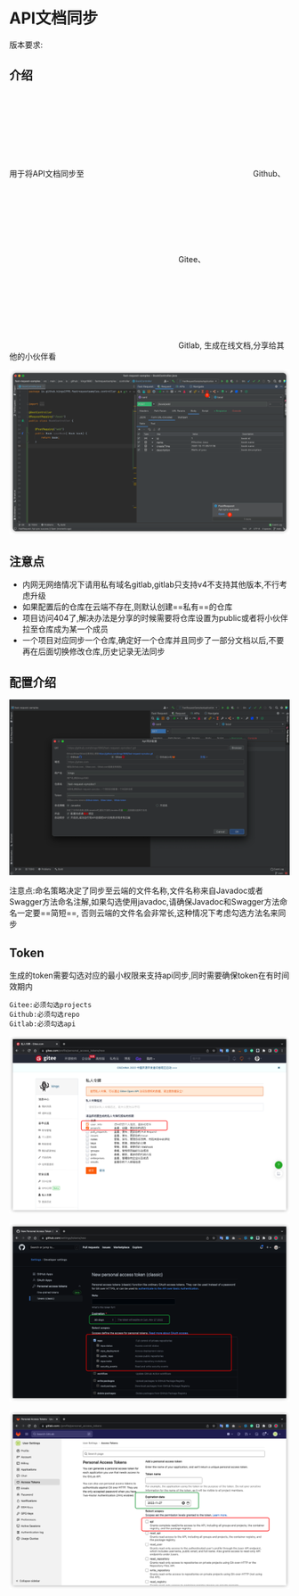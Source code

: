 # API文档同步
版本要求: <Badge text="2022.2.7+" />

## 介绍
用于将API文档同步至<svg class="icon svg-icon" aria-hidden="true"><use xlink:href="#icon-github"></use></svg> Github、<svg class="icon svg-icon" aria-hidden="true"><use xlink:href="#icon-gitee"></use></svg> Gitee、<svg class="icon svg-icon" aria-hidden="true"><use xlink:href="#icon-gitlab"></use></svg> Gitlab,
生成在线文档,分享给其他的小伙伴看

![apiSync](../../.vuepress/public/img/2022.2.7/apiSync.png)


## 注意点

* 内网无网络情况下请用私有域名gitlab,gitlab只支持v4不支持其他版本,不行考虑升级
* 如果配置后的仓库在云端不存在,则默认创建==私有==的仓库
* 项目访问404了,解决办法是分享的时候需要将仓库设置为public或者将小伙伴拉至仓库成为某一个成员
* 一个项目对应同步一个仓库,确定好一个仓库并且同步了一部分文档以后,不要再在后面切换修改仓库,历史记录无法同步


## 配置介绍
![apiSyncSetting](../../.vuepress/public/img/2022.2.7/apiSyncSetting.png)

注意点:命名策略决定了同步至云端的文件名称,文件名称来自Javadoc或者Swagger方法命名注解,如果勾选使用javadoc,请确保Javadoc和Swagger方法命名一定要==简短==,
否则云端的文件名会非常长,这种情况下考虑勾选方法名来同步

## Token
生成的token需要勾选对应的最小权限来支持api同步,同时需要确保token在有时间效期内
```
Gitee:必须勾选projects
Github:必须勾选repo
Gitlab:必须勾选api
```

![giteeToken](../../.vuepress/public/img/2022.2.7/giteeToken.png)

![githubToken](../../.vuepress/public/img/2022.2.7/githubToken.png)

![gitlabToken](../../.vuepress/public/img/2022.2.7/gitlabToken.png)